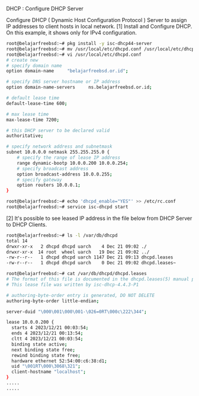 DHCP : Configure DHCP Server
 	
Configure DHCP ( Dynamic Host Configuration Protocol ) Server to assign IP addresses to client hosts in local network.
[1]	Install and Configure DHCP. On this example, it shows only for IPv4 configuration.
```sh
root@belajarfreebsd:~# pkg install -y isc-dhcp44-server
root@belajarfreebsd:~# mv /usr/local/etc/dhcpd.conf /usr/local/etc/dhcpd.conf.org
root@belajarfreebsd:~# vi /usr/local/etc/dhcpd.conf
# create new
# specify domain name
option domain-name     "belajarfreebsd.or.id";

# specify DNS server hostname or IP address
option domain-name-servers     ns.belajarfreebsd.or.id;

# default lease time
default-lease-time 600;

# max lease time
max-lease-time 7200;

# this DHCP server to be declared valid
authoritative;

# specify network address and subnetmask
subnet 10.0.0.0 netmask 255.255.255.0 {
    # specify the range of lease IP address
    range dynamic-bootp 10.0.0.200 10.0.0.254;
    # specify broadcast address
    option broadcast-address 10.0.0.255;
    # specify gateway
    option routers 10.0.0.1;
}

root@belajarfreebsd:~# echo 'dhcpd_enable="YES"' >> /etc/rc.conf
root@belajarfreebsd:~# service isc-dhcpd start
```
[2]	It's possible to see leased IP address in the file below from DHCP Server to DHCP Clients.
```sh
root@belajarfreebsd:~# ls -l /var/db/dhcpd
total 14
drwxr-xr-x   2 dhcpd dhcpd uarch    4 Dec 21 09:02 ./
drwxr-xr-x  14 root  wheel uarch   19 Dec 21 09:02 ../
-rw-r--r--   1 dhcpd dhcpd uarch 1147 Dec 21 09:13 dhcpd.leases
-rw-r--r--   1 dhcpd dhcpd uarch    0 Dec 21 09:02 dhcpd.leases~

root@belajarfreebsd:~# cat /var/db/dhcpd/dhcpd.leases
# The format of this file is documented in the dhcpd.leases(5) manual page.
# This lease file was written by isc-dhcp-4.4.3-P1

# authoring-byte-order entry is generated, DO NOT DELETE
authoring-byte-order little-endian;

server-duid "\000\001\000\001-\026=0RT\000c\222\344";

lease 10.0.0.200 {
  starts 4 2023/12/21 00:03:54;
  ends 4 2023/12/21 00:13:54;
  cltt 4 2023/12/21 00:03:54;
  binding state active;
  next binding state free;
  rewind binding state free;
  hardware ethernet 52:54:00:c6:38:d1;
  uid "\001RT\000\3068\321";
  client-hostname "localhost";
}
.....
.....
```